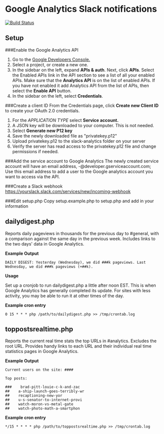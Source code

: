 # Google Analytics Slack notifications

[![Build Status](https://travis-ci.org/CHROMATIC-LLC/slack-analytics.svg)](https://travis-ci.org/CHROMATIC-LLC/slack-analytics)

## Setup

###Enable the Google Analytics API
1. Go to the <a href="https://console.developers.google.com">Google Developers Console.</a>
2. Select a project, or create a new one.
3. In the sidebar on the left, expand **APIs & auth**. Next, click **APIs**. Select the Enabled APIs link in the API section to see a list of all your enabled APIs. Make sure that the **Analytics API** is on the list of enabled APIs. If you have not enabled it add Analytics API from the list of APIs, then select the **Enable API** button.
4. In the sidebar on the left, select **Credentials**.

###Create a client ID
From the Credentials page, click **Create new Client ID**  to create your OAuth 2.0 credentials.

1. For the *APPLICATION TYPE* select **Service account.**
2. A JSON key will be downloaded to your computer.  This is not needed.
3. Select **Generate new P12 key** 
4. Save the newly downloaded file as "privatekey.p12"
5. Upload privatekey.p12 to the slack-analytics folder on your server
6. Verify the server has read access to the privatekey.p12 file and change permissions if needed.

###Add the service account to Google Analytics
The newly created service account will have an email address, <projectId>-<uniqueId>@developer.gserviceaccount.com; Use this email address to add a user to the Google analytics account you want to access via the API. 

###Create a Slack webhook
<a href="https://yourslack.slack.com/services/new/incoming-webhook">https://yourslack.slack.com/services/new/incoming-webhook</a>

###Edit setup.php
Copy setup.example.php to setup.php and add in your information


## dailydigest.php

Reports daily pageviews in thousands for the previous day to #general, with a comparison against the same day in the previous week. Includes links to the two days' data in Google Analytics.

**Example Output**

    DAILY DIGEST: Yesterday (Wednesday), we did ###k pageviews. Last Wednesday, we did ###k pageviews (+##k).

**Usage**

Set up a cronjob to run dailydigest.php a little after noon EST. This is when Google Analytics has generally completed its update. For sites with less activity, you may be able to run it at other times of the day.

**Example cron entry**

    0 15 * * * php /path/to/dailydigest.php >> /tmp/crontab.log


## toppostsrealtime.php

Reports the current real time stats the top URLs in #analytics. Excludes the root URL. Provides handy links to each URL and their individual real time statistics pages in Google Analytics.

**Example Output**

    Current users on the site: ####

    Top posts:

    ###    brad-pitt-louie-c-k-and-zac
    ##    a-ship-launch-goes-terribly-wr
    ##    recaptioning-new-yor
    ##    u-s-senator-to-internet-provi
    ##    watch-moron-vs-metal-gate
    ##    watch-photo-math-a-smartphon

**Example cron entry**

    */15 * * * * php /path/to/toppostsrealtime.php >> /tmp/crontab.log
